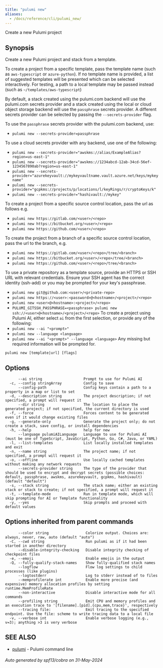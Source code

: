 ```yaml
---
title: "pulumi new"
aliases:
  - /docs/reference/cli/pulumi_new/
---
```




Create a new Pulumi project

## Synopsis

Create a new Pulumi project and stack from a template.

To create a project from a specific template, pass the template name (such as `aws-typescript`
or `azure-python`). If no template name is provided, a list of suggested templates will be presented
which can be selected interactively.
For testing, a path to a local template may be passed instead (such as `~/templates/aws-typescript`)

By default, a stack created using the pulumi.com backend will use the pulumi.com secrets
provider and a stack created using the local or cloud object storage backend will use the
`passphrase` secrets provider.  A different secrets provider can be selected by passing the
`--secrets-provider` flag.

To use the `passphrase` secrets provider with the pulumi.com backend, use:
* `pulumi new --secrets-provider=passphrase`

To use a cloud secrets provider with any backend, use one of the following:
* `pulumi new --secrets-provider="awskms://alias/ExampleAlias?region=us-east-1"`
* `pulumi new --secrets-provider="awskms://1234abcd-12ab-34cd-56ef-1234567890ab?region=us-east-1"`
* `pulumi new --secrets-provider="azurekeyvault://mykeyvaultname.vault.azure.net/keys/mykeyname"`
* `pulumi new --secrets-provider="gcpkms://projects/p/locations/l/keyRings/r/cryptoKeys/k"`
* `pulumi new --secrets-provider="hashivault://mykey"`

To create a project from a specific source control location, pass the url as follows e.g.
* `pulumi new https://gitlab.com/<user>/<repo>`
* `pulumi new https://bitbucket.org/<user>/<repo>`
* `pulumi new https://github.com/<user>/<repo>`

To create the project from a branch of a specific source control location, pass the url to the branch, e.g.
* `pulumi new https://gitlab.com/<user>/<repo>/tree/<branch>`
* `pulumi new https://bitbucket.org/<user>/<repo>/tree/<branch>`
* `pulumi new https://github.com/<user>/<repo>/tree/<branch>`

To use a private repository as a template source, provide an HTTPS or SSH URL with relevant credentials.
Ensure your SSH agent has the correct identity (ssh-add) or you may be prompted for your key's passphrase.
* `pulumi new git@github.com:<user>/<private-repo>`
* `pulumi new https://<user>:<password>@<hostname>/<project>/<repo>`
* `pulumi new <user>@<hostname>:<project>/<repo>`
* `PULUMI_GITSSH_PASSPHRASE=<passphrase> pulumi new ssh://<user>@<hostname>/<project>/<repo>`
To create a project using Pulumi AI, either select `ai` from the first selection, or provide any of the following:
* `pulumi new --ai "<prompt>"`
* `pulumi new --language <language>`
* `pulumi new --ai "<prompt>" --language <language>`
Any missing but required information will be prompted for.


```
pulumi new [template|url] [flags]
```

## Options

```
      --ai string                   Prompt to use for Pulumi AI
  -c, --config stringArray          Config to save
      --config-path                 Config keys contain a path to a property in a map or list to set
  -d, --description string          The project description; if not specified, a prompt will request it
      --dir string                  The location to place the generated project; if not specified, the current directory is used
  -f, --force                       Forces content to be generated even if it would change existing files
  -g, --generate-only               Generate the project only; do not create a stack, save config, or install dependencies
  -h, --help                        help for new
      --language pulumiAILanguage   Language to use for Pulumi AI (must be one of TypeScript, JavaScript, Python, Go, C#, Java, or YAML)
  -l, --list-templates              List locally installed templates and exit
  -n, --name string                 The project name; if not specified, a prompt will request it
  -o, --offline                     Use locally cached templates without making any network requests
      --secrets-provider string     The type of the provider that should be used to encrypt and decrypt secrets (possible choices: default, passphrase, awskms, azurekeyvault, gcpkms, hashivault) (default "default")
  -s, --stack string                The stack name; either an existing stack or stack to create; if not specified, a prompt will request it
  -t, --template-mode               Run in template mode, which will skip prompting for AI or Template functionality
  -y, --yes                         Skip prompts and proceed with default values
```

## Options inherited from parent commands

```
      --color string                 Colorize output. Choices are: always, never, raw, auto (default "auto")
  -C, --cwd string                   Run pulumi as if it had been started in another directory
      --disable-integrity-checking   Disable integrity checking of checkpoint files
  -e, --emoji                        Enable emojis in the output
  -Q, --fully-qualify-stack-names    Show fully-qualified stack names
      --logflow                      Flow log settings to child processes (like plugins)
      --logtostderr                  Log to stderr instead of to files
      --memprofilerate int           Enable more precise (and expensive) memory allocation profiles by setting runtime.MemProfileRate
      --non-interactive              Disable interactive mode for all commands
      --profiling string             Emit CPU and memory profiles and an execution trace to '[filename].[pid].{cpu,mem,trace}', respectively
      --tracing file:                Emit tracing to the specified endpoint. Use the file: scheme to write tracing data to a local file
  -v, --verbose int                  Enable verbose logging (e.g., v=3); anything >3 is very verbose
```

## SEE ALSO

* [pulumi](/docs/cli/commands/pulumi/)	 - Pulumi command line

###### Auto generated by spf13/cobra on 31-May-2024
